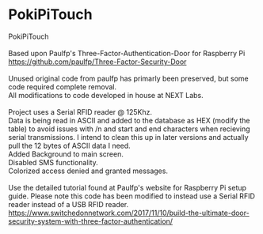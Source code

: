 # PokiPiTouch
PokiPiTouch<br><br>
Based upon Paulfp's Three-Factor-Authentication-Door for Raspberry Pi<br>
https://github.com/paulfp/Three-Factor-Security-Door<br><br>
Unused original code from paulfp has primarly been preserved, but some code required complete removal.<br>
All modifications to code developed in house at NEXT Labs.<br><br>
Project uses a Serial RFID reader @ 125Khz.<br>
Data is being read in ASCII and added to the database as HEX (modify the table) to avoid issues with /n and start and end characters when recieving serial transmissions. I intend to clean this up in later versions and actually pull the 12 bytes of ASCII data I need.<br>
Added Background to main screen.<br>
Disabled SMS functionality.<br>
Colorized access denied and granted messages.<br><br>
Use the detailed tutorial found at Paulfp's website for Raspberry Pi setup guide. Please note this code has been modified to instead use a Serial RFID reader instead of a USB RFID reader.<br>
https://www.switchedonnetwork.com/2017/11/10/build-the-ultimate-door-security-system-with-three-factor-authentication/
